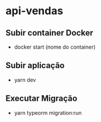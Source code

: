 # api-vendas

## Subir container Docker
- docker start (nome do container)

## Subir aplicação
- yarn dev

## Executar Migração
- yarn typeorm migration:run
